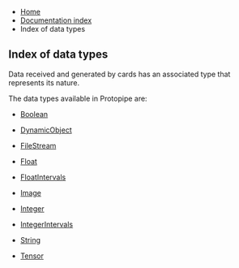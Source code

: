 <ul class="breadcrumb">
    <li><a href="">Home</a></li>
    <li><a href="documentation">Documentation index</a></li>
    <li>Index of data types</li>
</ul>

## Index of data types

Data received and generated by cards has an associated type that represents its nature.

The data types available in Protopipe are:


* [Boolean](types/Boolean)

* [DynamicObject](types/DynamicObject)

* [FileStream](types/FileStream)

* [Float](types/Float)

* [FloatIntervals](types/FloatIntervals)

* [Image](types/Image)

* [Integer](types/Integer)

* [IntegerIntervals](types/IntegerIntervals)

* [String](types/String)

* [Tensor](types/Tensor)
